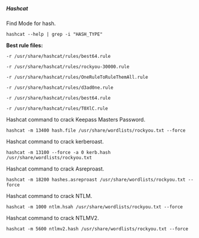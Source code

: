 ##### **Hashcat**

Find Mode for hash.
```
hashcat --help | grep -i "HASH_TYPE"
```

**Best rule files:**
```
-r /usr/share/hashcat/rules/best64.rule
```
```
-r /usr/share/hashcat/rules/rockyou-30000.rule
```
```
-r /usr/share/hashcat/rules/OneRuleToRuleThemAll.rule
```
```
-r /usr/share/hashcat/rules/d3ad0ne.rule
```
```
-r /usr/share/hashcat/rules/best64.rule
```
```
-r /usr/share/hashcat/rules/T0XlC.rule
```

Hashcat command to crack Keepass Masters Password.
```
hashcat -m 13400 hash.file /usr/share/wordlists/rockyou.txt --force
```

Hashcat command to crack kerberoast.
```
hashcat -m 13100 --force -a 0 kerb.hash /usr/share/wordlists/rockyou.txt
```

Hashcat command to crack Asreproast.
```
hashcat -m 18200 hashes.asreproast /usr/share/wordlists/rockyou.txt --force
```

Hashcat command to crack NTLM.
```
hashcat -m 1000 ntlm.hsah /usr/share/wordlists/rockyou.txt --force
```

Hashcat command to crack NTLMV2.
```
hashcat -m 5600 ntlmv2.hash /usr/share/wordlists/rockyou.txt --force 
```
